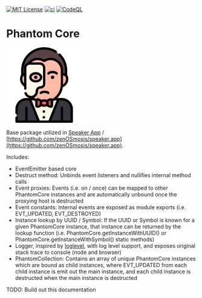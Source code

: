 [![MIT License][license-image]][license-url]
[![ci][ci-image]][ci-url]
[![CodeQL][codeql-image]][codeql-url]

[license-image]: https://img.shields.io/github/license/zenosmosis/phantom-core
[license-url]: https://raw.githubusercontent.com/zenOSmosis/phantom-core/main/LICENSE
[ci-image]: https://github.com/zenosmosis/phantom-core/actions/workflows/ci.yml/badge.svg
[ci-url]: https://github.com/zenOSmosis/phantom-core/actions/workflows/ci.yml
[codeql-image]: https://github.com/zenosmosis/phantom-core/workflows/CodeQL/badge.svg
[codeql-url]: https://github.com/zenOSmosis/phantom-core/actions/workflows/codeql-analysis.yml

# Phantom Core

<img src="phantom.svg" alt="Phantom" width="200"/>

Base package utilized in [Speaker App](https://speaker.app) / [https://github.com/zenOSmosis/speaker.app](https://github.com/zenOSmosis/speaker.app).

Includes:

  - EventEmitter based core
  - Destruct method: Unbinds event listeners and nullifies internal method calls
  - Event proxies: Events (i.e. on / once) can be mapped to other PhantomCore instances and are automatically unbound once the proxying host is destructed
  - Event constants: Internal events are exposed as module exports (i.e. EVT_UPDATED, EVT_DESTROYED)
  - Instance lookup by UUID / Symbol: If the UUID or Symbol is known for a given PhantomCore instance, that instance can be returned by the lookup function (i.e. PhantomCore.getInstanceWithUUID() or PhantomCore.getInstanceWithSymbol() static methods)
  - Logger, inspired by [loglevel](https://www.npmjs.com/package/loglevel), with log level support, and exposes original stack trace to console (node and browser)
  - PhantomCollection: Contains an array of unique PhantomCore instances which are bound as child instances, where EVT_UPDATED from each child instance is emit out the main instance, and each child instance is destructed when the main instance is destructed

TODO: Build out this documentation